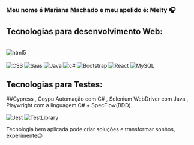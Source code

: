 ### Meu nome é Mariana Machado e meu apelido é: Melty 🎧


## Tecnologias para desenvolvimento Web:
 <div style="display: inline_block"><br/>

 <img align="center" alt ="html5" src="https://img.shields.io/badge/HTML5-E34F26?style=for-the-badge&logo=html5&logoColor=white"/>
 </div><br/>

 <img align="center" alt ="CSS" src="https://img.shields.io/badge/CSS3-1572B6?style=for-the-badge&logo=css3&logoColor=white"/>
 </div>

  <img align="center" alt ="Saas" src="https://img.shields.io/badge/Sass-CC6699?style=for-the-badge&logo=sass&logoColor=white"/>
 </div>

 <img align="center" alt ="Java" src="https://img.shields.io/badge/Java-ED8B00?style=for-the-badge&logo=java&logoColor=white"/>
 </div>

 <img align="center" alt ="c#" src="https://img.shields.io/badge/C%23-239120?style=for-the-badge&logo=c-sharp&logoColor=whitee"/>
 </div>

 <img align="center" alt ="Bootstrap" src="https://img.shields.io/badge/Bootstrap-563D7C?style=for-the-badge&logo=bootstrap&logoColor=white"/>
 </div>

<img align="center" alt ="React" src="https://img.shields.io/badge/React-20232A?style=for-the-badge&logo=react&logoColor=61DAFB"/>
 </div>

<img align="center" alt ="MySQL" src="https://img.shields.io/badge/MySQL-00000F?style=for-the-badge&logo=mysql&logoColor=white"/>
 </div>


## Tecnologias para Testes:
##Cypress
, Coypu Automação com C#
, Selenium WebDriver com Java
, Playwright com a linguagem C# + SpecFlow(BDD)

<img align="center" alt ="Jest" src="https://img.shields.io/badge/Jest-323330?style=for-the-badge&logo=Jest&logoColor=white"/>
 </div>

 <img align="center" alt ="TestLibrary" src="https://img.shields.io/badge/testing%20library-323330?style=for-the-badge&logo=testing-library&logoColor=red"/>
 </div><br/>
 
 Tecnologia bem aplicada pode criar soluções e transformar sonhos, experimente😉
